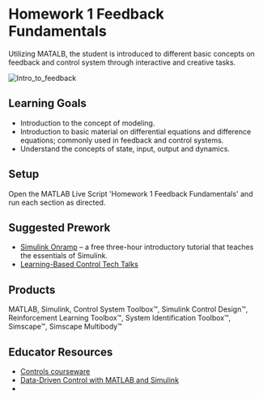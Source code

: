 # Homework 1 Feedback Fundamentals

Utilizing MATALB, the student is introduced to different basic concepts on feedback and control system through interactive and creative tasks. 


![Intro_to_feedback](https://github.com/user-attachments/assets/8f41bb27-9e24-440e-ba3d-1c865cf2e4f5)

## Learning Goals
- Introduction to the concept of modeling.
- Introduction to basic material on differential equations and difference equations; commonly used in feedback
and control systems.
- Understand the concepts of state, input, output and dynamics.

## Setup
Open the MATLAB Live Script 'Homework 1 Feedback Fundamentals' and run each section as directed. 

## Suggested Prework
- [Simulink Onramp](https://matlabacademy.mathworks.com/details/simulink-onramp/simulink) – a free three-hour introductory tutorial that teaches the essentials of Simulink.
- [Learning-Based Control Tech Talks](https://www.mathworks.com/videos/tech-talks/controls.html)

## Products
MATLAB, Simulink, Control System Toolbox™, Simulink Control Design™, Reinforcement Learning Toolbox™, System Identification Toolbox™, Simscape™, Simscape Multibody™

## Educator Resources
- [Controls courseware](https://www.mathworks.com/academia/courseware/teaching-controls-with-matlab-and-simulink.html)
- [Data-Driven Control with MATLAB and Simulink](https://www.mathworks.com/solutions/control-systems/data-driven-controls.html)
- 
